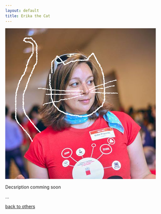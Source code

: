 ```yaml
---
layout: default
title: Erika the Cat
---
```

<div class="cover">
<img class="the_cat" src="/assets/img/catzkittenz/Erika_the_Cat.png" >
<div class="page_dscr">
	<p>Decsription comming soon</p>
	<p>...</p>
	<div class="button">
     <a class="tabs-link" href="/members">back to others</a> 
	</div>
</div>
</div>